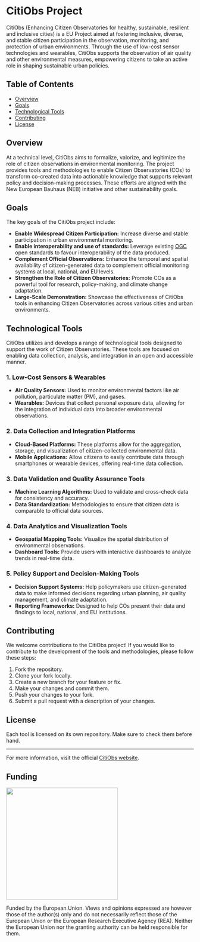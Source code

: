 # CitiObs Project

CitiObs (Enhancing Citizen Observatories for healthy, sustainable, resilient and inclusive cities) is a EU Project aimed at fostering inclusive, diverse, and stable citizen participation in the observation, monitoring, and protection of urban environments. Through the use of low-cost sensor technologies and wearables, CitiObs supports the observation of air quality and other environmental measures, empowering citizens to take an active role in shaping sustainable urban policies.

## Table of Contents

- [Overview](#overview)
- [Goals](#goals)
- [Technological Tools](#technological-tools)
- [Contributing](#contributing)
- [License](#license)

## Overview

At a technical level, CitiObs aims to formalize, valorize, and legitimize the role of citizen observations in environmental monitoring. The project provides tools and methodologies to enable Citizen Observatories (COs) to transform co-created data into actionable knowledge that supports relevant policy and decision-making processes. These efforts are aligned with the New European Bauhaus (NEB) initiative and other sustainability goals.

## Goals

The key goals of the CitiObs project include:

- **Enable Widespread Citizen Participation:** Increase diverse and stable participation in urban environmental monitoring.
- **Enable interoperability and use of standards:** Leverage existing [OGC](https://ogc.org) open standards to favour interoperability of the data produced.
- **Complement Official Observations:** Enhance the temporal and spatial availability of citizen-generated data to complement official monitoring systems at local, national, and EU levels.
- **Strengthen the Role of Citizen Observatories:** Promote COs as a powerful tool for research, policy-making, and climate change adaptation.
- **Large-Scale Demonstration:** Showcase the effectiveness of CitiObs tools in enhancing Citizen Observatories across various cities and urban environments.

## Technological Tools

CitiObs utilizes and develops a range of technological tools designed to support the work of Citizen Observatories. These tools are focused on enabling data collection, analysis, and integration in an open and accessible manner.

### 1. **Low-Cost Sensors & Wearables**
   - **Air Quality Sensors:** Used to monitor environmental factors like air pollution, particulate matter (PM), and gases.
   - **Wearables:** Devices that collect personal exposure data, allowing for the integration of individual data into broader environmental observations.

### 2. **Data Collection and Integration Platforms**
   - **Cloud-Based Platforms:** These platforms allow for the aggregation, storage, and visualization of citizen-collected environmental data.
   - **Mobile Applications:** Allow citizens to easily contribute data through smartphones or wearable devices, offering real-time data collection.

### 3. **Data Validation and Quality Assurance Tools**
   - **Machine Learning Algorithms:** Used to validate and cross-check data for consistency and accuracy.
   - **Data Standardization:** Methodologies to ensure that citizen data is comparable to official data sources.

### 4. **Data Analytics and Visualization Tools**
   - **Geospatial Mapping Tools:** Visualize the spatial distribution of environmental observations.
   - **Dashboard Tools:** Provide users with interactive dashboards to analyze trends in real-time data.

### 5. **Policy Support and Decision-Making Tools**
   - **Decision Support Systems:** Help policymakers use citizen-generated data to make informed decisions regarding urban planning, air quality management, and climate adaptation.
   - **Reporting Frameworks:** Designed to help COs present their data and findings to local, national, and EU institutions.

## Contributing

We welcome contributions to the CitiObs project! If you would like to contribute to the development of the tools and methodologies, please follow these steps:

1. Fork the repository.
2. Clone your fork locally.
3. Create a new branch for your feature or fix.
4. Make your changes and commit them.
5. Push your changes to your fork.
6. Submit a pull request with a description of your changes.

## License

Each tool is licensed on its own repository. Make sure to check them before hand.

---

For more information, visit the official [CitiObs website](https://citiobs.eu/).

## Funding

<div style="display: inline-block"><img src="https://citiobs.eu/wp-content/uploads/sites/24/2023/02/EN_Co-funded_by_the_EU_POS-removebg-preview.png" style="width: 300px">
<p>Funded by the European Union. Views and opinions expressed are however those of the author(s) only and do not necessarily reflect those of the European Union or the European Research Executive Agency (REA). Neither the European Union nor the granting authority can be held responsible for them.
</p>
</div>

